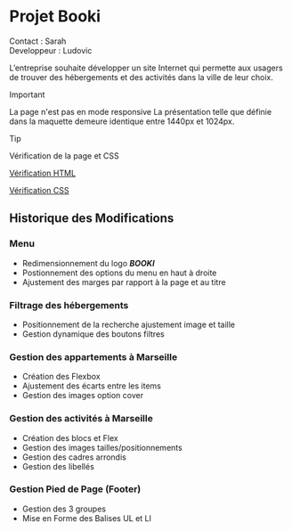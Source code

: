 # Projet Booki

Contact : Sarah <br>
Developpeur : Ludovic

L’entreprise souhaite développer un site Internet qui permette aux usagers de trouver des hébergements et des activités dans la ville de leur choix.

> [!IMPORTANT]
> La page n'est pas en mode responsive
> La présentation telle que définie dans la maquette demeure identique entre 1440px et 1024px.

> [!TIP]
> Vérification de la page et CSS

[Vérification HTML](https://validator.w3.org/#validate_by_upload "cliquez pour aller sur le site")

[Vérification CSS](http://jigsaw.w3.org/css-validator/validator.html.fr#validate_by_upload "cliquez pour aller sur le site")

## Historique des Modifications

### Menu

- Redimensionnement du logo **_BOOKI_**
- Postionnement des options du menu en haut à droite
- Ajustement des marges par rapport à la page et au titre

### Filtrage des hébergements

- Positionnement de la recherche ajustement image et taille
- Gestion dynamique des boutons filtres

### Gestion des appartements à Marseille

- Création des Flexbox
- Ajustement des écarts entre les items
- Gestion des images option cover

### Gestion des activités à Marseille

- Création des blocs et Flex
- Gestion des images tailles/positionnements
- Gestion des cadres arrondis
- Gestion des libellés

### Gestion Pied de Page (Footer)

- Gestion des 3 groupes
- Mise en Forme des Balises UL et LI
